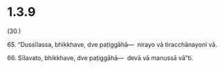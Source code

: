 

# 1.3.9



(30.)

65\. “Dussīlassa, bhikkhave, dve paṭiggāhā—  nirayo vā tiracchānayoni vā.

66\. Sīlavato, bhikkhave, dve paṭiggāhā—  devā vā manussā vā”ti.



